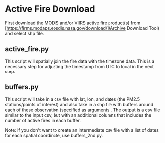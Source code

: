 # Active Fire Download
First download the MODIS and/or VIIRS active fire product(s) from [https://firms.modaps.eosdis.nasa.gov/download/](Archive Download Tool) and select shp file.

## active_fire.py
This script will spatially join the fire data with the timezone data. This is a necessary step for adjusting the timestamp from UTC to local in the next step.

## buffers.py
This script will take in a csv file with lat, lon, and dates (the PM2.5 stations/points of interest) and also take in a shp file with buffers around each of these observation (specified as arguments). The output is a csv file similar to the input csv, but with an additional columns that includes the number of active fires in each buffer.

Note: if you don't want to create an intermediate csv file with a list of dates for each spatial coordinate, use buffers_2nd.py. 
